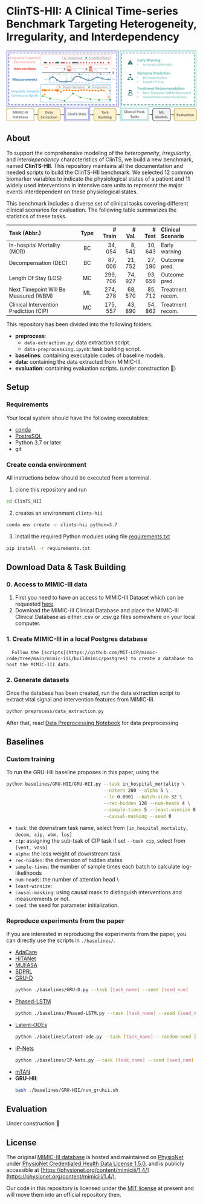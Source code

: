 # ClinTS-HII: A Clinical Time-series Benchmark Targeting Heterogeneity, Irregularity, and Interdependency

![HII-Benchmark](./doc/img/example.png)

## About

To support the comprehensive modeling of the *heterogeneity*, *irregularity*, and *interdependency* characteristics of ClinTS, we build a new benchmark, named **ClinTS-HII**.
This repository maintains all the documentation and needed scripts to build the ClinTS-HII benchmark.
We selected 12 common biomarker variables to indicate the physiological states of a patient and 11 widely used interventions in intensive care units to represent the major events interdependent on these physiological states. 

This benchmark includes a diverse set of clinical tasks covering different clinical scenarios for evaluation. The following table summarizes the statistics of these tasks.

|  Task (Abbr.)   | Type  | # Train | # Val. | # Test | Clinical Scenario |
|  :----  | :----: | ----: | ----: | ----: | :---- |
| In-hospital Mortality (MOR) | BC | 34, 054 | 8, 541 | 10, 643 | Early warning |
| Decompensation (DEC)        | BC | 87, 006 | 21, 752 | 27, 190 | Outcome pred. |
| Length Of Stay (LOS)        | MC | 299, 706 | 74, 927 | 93, 659 | Outcome pred. |
| Next Timepoint Will Be Measured (WBM) | ML | 274, 278 | 68, 570 | 85, 712 | Treatment recom. |
| Clinical Intervention Prediction (CIP) | MC | 175, 557 | 43, 890 | 54, 862 | Treatment recom. |

This repository has been divided into the following folders:

- **preprocess**: 
   - ```data-extraction.py```: data extraction script.
   - ```data-preprocessing.ipynb```: task building script.
- **baselines**: containing executable codes of baseline models.
- **data**: containing the data extracted from MIMIC-III.
- **evaluation**: containing evaluation scripts. (under construction :construction:)

## Setup

### Requirements

Your local system should have the following executables:

- [conda](https://docs.conda.io/projects/conda/en/latest/user-guide/install/index.html)
- [PostreSQL](http://www.postgresql.org/download/)
- Python 3.7 or later
- git

### Create conda environment

All instructions below should be executed from a terminal.

1. clone this repository and run 
```bash
cd ClinTS_HII
```
2. creates an environment ```clints-hii```
```bash
conda env create -n clints-hii python=3.7
```
3. install the required Python modules using file [requirements.txt](requirements.txt)
```bash
pip install -r requirements.txt
```

## Download Data & Task Building

### 0. Access to MIMIC-III data

   1. First you need to have an access to MIMIC-III Dataset which can be requested [here](https://mimic.physionet.org/gettingstarted/access/). 
   2. Download the MIMIC-III Clinical Database and place the MIMIC-III Clinical Database as either .csv or .csv.gz files somewhere on your local computer.

### 1. Create MIMIC-III in a local Postgres database

      Follow the [scripts](https://github.com/MIT-LCP/mimic-code/tree/main/mimic-iii/buildmimic/postgres) to create a database to host the MIMIC-III data.  


### 2. Generate datasets

   Once the database has been created, run the data extraction script to extract vital signal and intervention features from MIMIC-III.

   ```bash
   python preprocess/data_extraction.py
   ```

   After that, read [Data Preprocessing Notebook](preprocess/data-preprocessing.ipynb) for data preprocessing

## Baselines

### Custom training

   To run the GRU-HII baseline proposes in this paper, using the 

   ```bash
   python baselines/GRU-HII/GRU-HII.py --task in_hospital_mortality \
                                       --niters 200 --alpha 5 \
                                       --lr 0.0001 --batch-size 32 \
                                       --rec-hidden 128 --num-heads 4 \
                                       --sample-times 5 --least-winsize 0.5 \
                                       --causal-masking --seed 0
   ```


   - ```task```: the downstram task name, select from ```[in_hospital_mortality, decom, cip, wbm, los]```
   - ```cip```: assigning the sub-tsak of CIP task if set ```--task cip```, select from ```[vent, vaso]```
   - ```alpha```: the loss weight of downstream task
   - ```rec-hidden```: the dimension of hidden states
   - ```sample-times```: the number of sample times each batch to calculate log-likelihoods
   - ```num-heads```: the number of attention head \
   - ```least-winsize```: 
   - ```causal-masking```: using causal mask to distinguish interventions and measurements or not.
   - ```seed```: the seed for parameter initialization.

### Reproduce experiments from the paper

   If you are interested in reproducing the experiments from the paper, you can directly use the scripts in ```./baselines/```. 

   - [AdaCare](https://github.com/Accountable-Machine-Intelligence/AdaCare)
   - [HiTANet](https://github.com/HiTANet2020/HiTANet)
   - [MUFASA](https://github.com/Google-Health/records-research/tree/master/multimodal-architecture-search)
   - [SDPRL](https://epubs.siam.org/doi/abs/10.1137/1.9781611976700.66)
   - [GRU-D](https://www.nature.com/articles/s41598-018-24271-9)
      ```bash
      python ./baselines/GRU-D.py --task [task_name] --seed [seed_num]
      ```
   - [Phased-LSTM](https://proceedings.neurips.cc/paper/2016/hash/5bce843dd76db8c939d5323dd3e54ec9-Abstract.html)
      ```bash
      python ./baselines/Phased-LSTM.py --task [task_name] --seed [seed_num]
      ```
   - [Latent-ODEs](https://github.com/YuliaRubanova/latent_ode)
      ```bash
      python ./baselines/latent-ode.py --task [task_name] --random-seed [seed_num]
      ```
   - [IP-Nets](https://github.com/mlds-lab/interp-net)
      ```bash
      python ./baselines/IP-Nets.py --task [task_name] --seed [seed_num]
      ```
   - [mTAN](https://github.com/reml-lab/mTAN)
   - **GRU-HII**: 
      ```bash
      bash ./baselines/GRU-HII/run_gruhii.sh
      ```

## Evaluation

Under construction :construction:

## License

The original [MIMIC-III database](https://mimic.mit.edu/docs/iii/) is hosted and maintained on [PhysioNet](https://physionet.org/about/) under [PhysioNet Credentialed Health Data License 1.5.0](https://physionet.org/content/mimiciii/view-license/1.4/), and is publicly accessible at [https://physionet.org/content/mimiciii/1.4/](https://physionet.org/content/mimiciii/1.4/).

Our code in this repository is licensed under the [MIT license](https://github.com/nullnullll/ClinTS_HII/blob/main/LICENSE) at present and will move them into an official repository then.